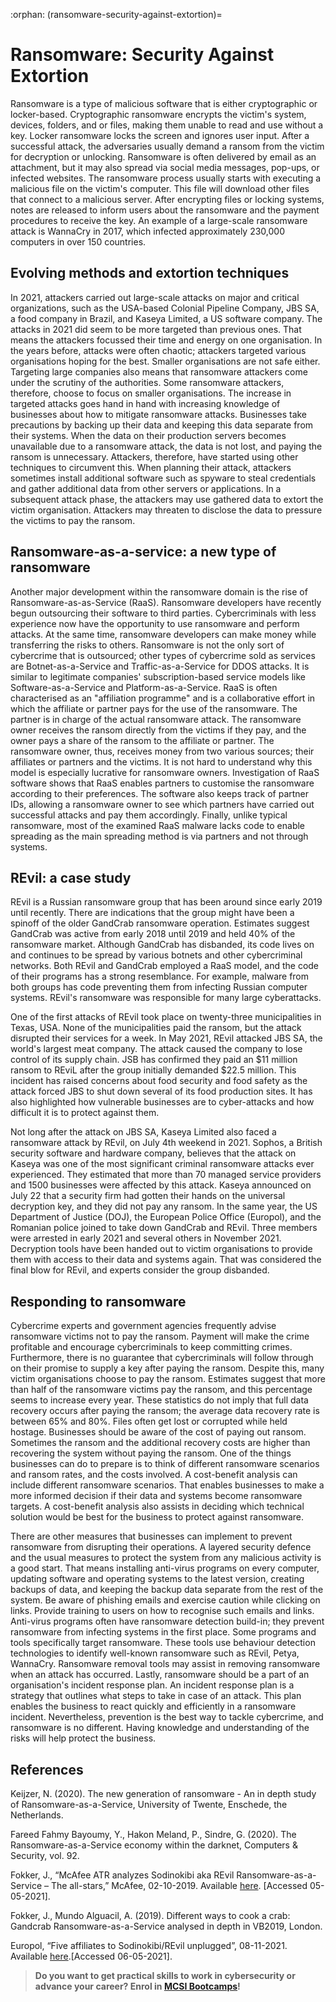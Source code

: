 :orphan:
(ransomware-security-against-extortion)=
# Ransomware: Security Against Extortion
Ransomware is a type of malicious software that is either cryptographic or locker-based. Cryptographic ransomware encrypts the victim's system, devices, folders, and or files, making them unable to read and use without a key. Locker ransomware locks the screen and ignores user input. After a successful attack, the adversaries usually demand a ransom from the victim for decryption or unlocking. Ransomware is often delivered by email as an attachment, but it may also spread via social media messages, pop-ups, or infected websites. The ransomware process usually starts with executing a malicious file on the victim's computer. This file will download other files that connect to a malicious server. After encrypting files or locking systems, notes are released to inform users about the ransomware and the payment procedures to receive the key. An example of a large-scale ransomware attack is WannaCry in 2017, which infected approximately 230,000 computers in over 150 countries.

## Evolving methods and extortion techniques

In 2021, attackers carried out large-scale attacks on major and critical organizations, such as the USA-based Colonial Pipeline Company, JBS SA, a food company in Brazil, and Kaseya Limited, a US software company. The attacks in 2021 did seem to be more targeted than previous ones. That means the attackers focussed their time and energy on one organisation. In the years before, attacks were often chaotic; attackers targeted various organisations hoping for the best. Smaller organisations are not safe either. Targeting large companies also means that ransomware attackers come under the scrutiny of the authorities. Some ransomware attackers, therefore, choose to focus on smaller organisations. The increase in targeted attacks goes hand in hand with increasing knowledge of businesses about how to mitigate ransomware attacks. Businesses take precautions by backing up their data and keeping this data separate from their systems. When the data on their production servers becomes unavailable due to a ransomware attack, the data is not lost, and paying the ransom is unnecessary. Attackers, therefore, have started using other techniques to circumvent this. When planning their attack, attackers sometimes install additional software such as spyware to steal credentials and gather additional data from other servers or applications. In a subsequent attack phase, the attackers may use gathered data to extort the victim organisation. Attackers may threaten to disclose the data to pressure the victims to pay the ransom. 

## Ransomware-as-a-service: a new type of ransomware

Another major development within the ransomware domain is the rise of Ransomware-as-as-Service (RaaS). Ransomware developers have recently begun outsourcing their software to third parties. Cybercriminals with less experience now have the opportunity to use ransomware and perform attacks. At the same time, ransomware developers can make money while transferring the risks to others. Ransomware is not the only sort of cybercrime that is outsourced; other types of cybercrime sold as services are Botnet-as-a-Service and Traffic-as-a-Service for DDOS attacks. It is similar to legitimate companies' subscription-based service models like Software-as-a-Service and Platform-as-a-Service. RaaS is often characterised as an "affiliation programme" and is a collaborative effort in which the affiliate or partner pays for the use of the ransomware. The partner is in charge of the actual ransomware attack. The ransomware owner receives the ransom directly from the victims if they pay, and the owner pays a share of the ransom to the affiliate or partner. The ransomware owner, thus, receives money from two various sources; their affiliates or partners and the victims. It is not hard to understand why this model is especially lucrative for ransomware owners. Investigation of RaaS software shows that RaaS enables partners to customise the ransomware according to their preferences. The software also keeps track of partner IDs, allowing a ransomware owner to see which partners have carried out successful attacks and pay them accordingly. Finally, unlike typical ransomware, most of the examined RaaS malware lacks code to enable spreading as the main spreading method is via partners and not through systems. 

## REvil: a case study

REvil is a Russian ransomware group that has been around since early 2019 until recently. There are indications that the group might have been a spinoff of the older GandCrab ransomware operation. Estimates suggest GandCrab was active from early 2018 until 2019 and held 40% of the ransomware market. Although GandCrab has disbanded, its code lives on and continues to be spread by various botnets and other cybercriminal networks. Both REvil and GandCrab employed a RaaS model, and the code of their programs has a strong resemblance. For example, malware from both groups has code preventing them from infecting Russian computer systems. REvil's ransomware was responsible for many large cyberattacks.

One of the first attacks of REvil took place on twenty-three municipalities in Texas, USA. None of the municipalities paid the ransom, but the attack disrupted their services for a week. In May 2021, REvil attacked JBS SA, the world's largest meat company. The attack caused the company to lose control of its supply chain. JSB has confirmed they paid an $11 million ransom to REviL after the group initially demanded $22.5 million. This incident has raised concerns about food security and food safety as the attack forced JBS to shut down several of its food production sites. It has also highlighted how vulnerable businesses are to cyber-attacks and how difficult it is to protect against them.

Not long after the attack on JBS SA, Kaseya Limited also faced a ransomware attack by REvil, on July 4th weekend in 2021. Sophos, a British security software and hardware company, believes that the attack on Kaseya was one of the most significant criminal ransomware attacks ever experienced. They estimated that more than 70 managed service providers and 1500 businesses were affected by this attack. Kaseya announced on July 22 that a security firm had gotten their hands on the universal decryption key, and they did not pay any ransom. In the same year, the US Department of Justice (DOJ), the European Police Office (Europol), and the Romanian police joined to take down GandCrab and REvil. Three members were arrested in early 2021 and several others in November 2021. Decryption tools have been handed out to victim organisations to provide them with access to their data and systems again. That was considered the final blow for REvil, and experts consider the group disbanded.

## Responding to ransomware

Cybercrime experts and government agencies frequently advise ransomware victims not to pay the ransom. Payment will make the crime profitable and encourage cybercriminals to keep committing crimes. Furthermore, there is no guarantee that cybercriminals will follow through on their promise to supply a key after paying the ransom. Despite this, many victim organisations choose to pay the ransom. Estimates suggest that more than half of the ransomware victims pay the ransom, and this percentage seems to increase every year. These statistics do not imply that full data recovery occurs after paying the ransom; the average data recovery rate is between 65% and 80%. Files often get lost or corrupted while held hostage. Businesses should be aware of the cost of paying out ransom. Sometimes the ransom and the additional recovery costs are higher than recovering the system without paying the ransom. One of the things businesses can do to prepare is to think of different ransomware scenarios and ransom rates, and the costs involved. A cost-benefit analysis can include different ransomware scenarios. That enables businesses to make a more informed decision if their data and systems become ransomware targets. A cost-benefit analysis also assists in deciding which technical solution would be best for the business to protect against ransomware. 

There are other measures that businesses can implement to prevent ransomware from disrupting their operations. A layered security defence and the usual measures to protect the system from any malicious activity is a good start. That means installing anti-virus programs on every computer, updating software and operating systems to the latest version, creating backups of data, and keeping the backup data separate from the rest of the system. Be aware of phishing emails and exercise caution while clicking on links. Provide training to users on how to recognise such emails and links. Anti-virus programs often have ransomware detection build-in; they prevent ransomware from infecting systems in the first place. Some programs and tools specifically target ransomware. These tools use behaviour detection technologies to identify well-known ransomware such as REvil, Petya, WannaCry. Ransomware removal tools may assist in removing ransomware when an attack has occurred. Lastly, ransomware should be a part of an organisation's incident response plan. An incident response plan is a strategy that outlines what steps to take in case of an attack. This plan enables the business to react quickly and efficiently in a ransomware incident. Nevertheless, prevention is the best way to tackle cybercrime, and ransomware is no different. Having knowledge and understanding of the risks will help protect the business.

## References

Keijzer, N. (2020). The new generation of ransomware - An in depth study of Ransomware-as-a-Service, University of Twente, Enschede, the Netherlands.

Fareed Fahmy Bayoumy, Y., Hakon Meland, P., Sindre, G. (2020). The Ransomware-as-a-Service economy within the darknet, Computers & Security, vol. 92.

Fokker, J., “McAfee ATR analyzes Sodinokibi aka REvil Ransomware-as-a-Service – The all-stars,” McAfee, 02-10-2019. Available [here](https://www.mcafee.com/blogs/other-blogs/mcafee-labs/mcafee-atr-analyzes-sodinokibi-aka-revil-ransomware-as-a-service-the-all-stars/). [Accessed 05-05-2021].

Fokker, J., Mundo Alguacil, A. (2019). Different ways to cook a crab: Gandcrab Ransomware-as-a-Service analysed in depth in VB2019, London. 

Europol, “Five affiliates to Sodinokibi/REvil unplugged”, 08-11-2021. Available [here](https://www.europol.europa.eu/media-press/newsroom/news/five-affiliates-to-sodinokibi/revil-unplugged).[Accessed 06-05-2021].

> **Do you want to get practical skills to work in cybersecurity or advance your career? Enrol in [MCSI Bootcamps](https://www.mosse-institute.com/bootcamps.html)!**